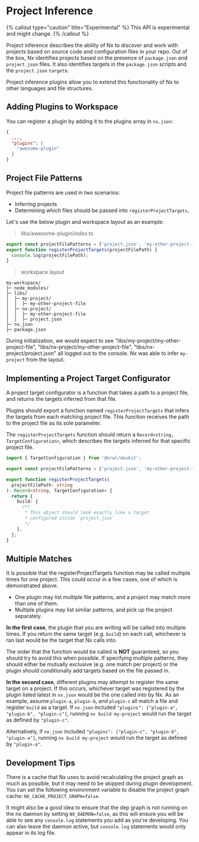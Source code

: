 # Project Inference

{% callout type="caution" title="Experimental" %}
This API is experimental and might change.
{% /callout %}

Project inference describes the ability of Nx to discover and work with projects based on source code and configuration files in your repo. Out of the box, Nx identifies projects based on the presence of `package.json` and `project.json` files. It also identifies targets in the `package.json` scripts and the `project.json` `target`s.

Project inference plugins allow you to extend this functionality of Nx to other languages and file structures.

## Adding Plugins to Workspace

You can register a plugin by adding it to the plugins array in `nx.json`:

```json
{
  ...,
  "plugins": [
    "awesome-plugin"
  ]
}
```

## Project File Patterns

Project file patterns are used in two scenarios:

- Inferring projects
- Determining which files should be passed into `registerProjectTargets`.

Let's use the below plugin and workspace layout as an example:

> libs/awesome-plugin/index.ts

```typescript
export const projectFilePatterns = ['project.json', 'my-other-project-file'];
export function registerProjectTargets(projectFilePath) {
  console.log(projectFilePath);
}
```

> workspace layout

```text
my-workspace/
├─ node_modules/
├─ libs/
│  ├─ my-project/
│  │  ├─ my-other-project-file
│  ├─ nx-project/
│  │  ├─ my-other-project-file
│  │  ├─ project.json
├─ nx.json
├─ package.json

```

During initialization, we would expect to see "libs/my-project/my-other-project-file", "libs/nx-project/my-other-project-file", "libs/nx-project/project.json" all logged out to the console. Nx was able to infer `my-project` from the layout.

## Implementing a Project Target Configurator

A project target configurator is a function that takes a path to a project file, and returns the targets inferred from that file.

Plugins should export a function named `registerProjectTargets` that infers the targets from each matching project file. This function receives the path to the project file as its sole parameter.

The `registerProjectTargets` function should return a `Record<string, TargetConfiguration>`, which describes the targets inferred for that specific project file.

```typescript
import { TargetConfiguration } from '@nrwl/devkit';

export const projectFilePatterns = ['project.json', 'my-other-project-file'];

export function registerProjectTargets(
  projectFilePath: string
): Record<string, TargetConfiguration> {
  return {
    build: {
      /**
       * This object should look exactly like a target
       * configured inside `project.json`
       */
    },
  };
}
```

## Multiple Matches

It is possible that the registerProjectTargets function may be called multiple times for one project. This could occur in a few cases, one of which is demonstrated above.

- One plugin may list multiple file patterns, and a project may match more than one of them.
- Multiple plugins may list similar patterns, and pick up the project separately.

**In the first case**, the plugin that you are writing will be called into multiple times. If you return the same target (e.g. `build`) on each call, whichever is ran last would be the target that Nx calls into.

The order that the function would be called is **NOT** guaranteed, so you should try to avoid this when possible. If specifying multiple patterns, they should either be mutually exclusive (e.g. one match per project) or the plugin should conditionally add targets based on the file passed in.

**In the second case**, different plugins may attempt to register the same target on a project. If this occurs, whichever target was registered by the plugin listed latest in `nx.json` would be the one called into by Nx. As an example, assume `plugin-a`, `plugin-b`, and `plugin-c` all match a file and register `build` as a target. If `nx.json` included `"plugins": ["plugin-a", "plugin-b", "plugin-c"]`, running `nx build my-project` would run the target as defined by `"plugin-c"`.

Alternatively, if `nx.json` included `"plugins": ["plugin-c", "plugin-b", "plugin-a"]`, running `nx build my-project` would run the target as defined by `"plugin-a"`.

## Development Tips

There is a cache that Nx uses to avoid recalculating the project graph as much as possible, but it may need to be skipped during plugin development. You can set the following environment variable to disable the project graph cache: `NX_CACHE_PROJECT_GRAPH=false`.

It might also be a good idea to ensure that the dep graph is not running on the nx daemon by setting `NX_DAEMON=false`, as this will ensure you will be able to see any `console.log` statements you add as you're developing. You can also leave the daemon active, but `console.log` statements would only appear in its log file.
